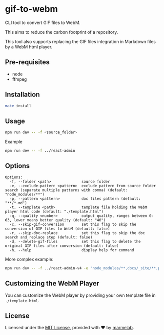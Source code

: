 # gif-to-webm

CLI tool to convert GIF files to WebM.

This aims to reduce the carbon footprint of a repository.

This tool also supports replacing the GIF files integration in Markdown files by a WebM html player.

## Pre-requisites

- node
- ffmpeg

## Installation

```bash
make install
```

## Usage

```bash
npm run dev -- -f <source_folder>
```

Example

```bash
npm run dev -- -f ../react-admin
```

## Options

```
Options:
  -f, --folder <path>              source folder
  -e, --exclude-pattern <pattern>  exclude pattern from source folder search (separate multiple patterns with comma) (default: "node_modules/**")
  -p, --pattern <pattern>          doc files pattern (default: "**/*.md")
  -t, --template <path>            template file holding the WebM player html code (default: "./template.html")
  -q, --quality <number>           output quality, ranges between 0-63, lower means better quality (default: "40")
  -c, --skip-gif-conversion        set this flag to skip the conversion of GIF files to WebM (default: false)
  -r, --skip-doc-replace           set this flag to skip the doc search and replace step (default: false)
  -d, --delete-gif-files           set this flag to delete the original GIF files after conversion (default: false)
  -h, --help                       display help for command
```

More complex example:

```bash
npm run dev -- -f ../react-admin-v4 -e "node_modules/**,docs/_site/**,packages/**" -p "docs/*.md"
```

## Customizing the WebM Player

You can customize the WebM player by providing your own template file in `./template.html`.

## License

Licensed under the [MIT License](https://github.com/marmelab/react-admin/blob/master/LICENSE.md), provided with ❤️ by [marmelab](https://marmelab.com).


